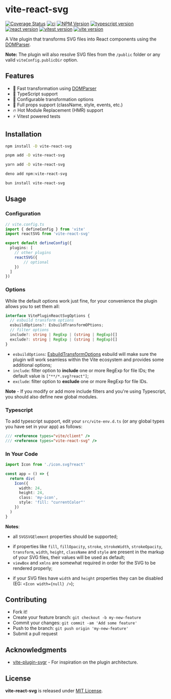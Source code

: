# vite-react-svg

[![Coverage Status](https://coveralls.io/repos/github/thednp/vite-react-svg/badge.svg)](https://coveralls.io/github/thednp/vite-react-svg)
[![ci](https://github.com/thednp/vite-react-svg/actions/workflows/ci.yml/badge.svg)](https://github.com/thednp/vite-react-svg/actions/workflows/ci.yml)
[![NPM Version](https://img.shields.io/npm/v/vite-react-svg.svg)](https://www.npmjs.com/package/vite-react-svg)
[![typescript version](https://img.shields.io/badge/typescript-5.6.2-brightgreen)](https://www.typescriptlang.org/)
[![react version](https://img.shields.io/badge/react-1.5.3-brightgreen)](https://github.com/facebook/react)
[![vitest version](https://img.shields.io/badge/vitest-3.0.6-brightgreen)](https://www.vitest.dev/)
[![vite version](https://img.shields.io/badge/vite-6.1.1-brightgreen)](https://vite.dev)


A Vite plugin that transforms SVG files into React components using the [DOMParser](https://github.com/thednp/domparser).

**Note:** The plugin will also resolve SVG files from the `/public` folder or any valid `viteConfig.publicDir` option.


## Features
* 🚀 Fast transformation using [DOMParser](https://github.com/thednp/domparser)
* 🎯 TypeScript support
* 🔧 Configurable transformation options
* 💪 Full props support (className, style, events, etc.)
* 🔥 Hot Module Replacement (HMR) support
* ⚡ Vitest powered tests


## Installation

```bash
npm install -D vite-react-svg
```

```bash
pnpm add -D vite-react-svg
```

```bash
yarn add -D vite-react-svg
```

```bash
deno add npm:vite-react-svg
```

```bash
bun install vite-react-svg
```


## Usage
### Configuration
```ts
// vite.config.ts
import { defineConfig } from 'vite'
import reactSVG from 'vite-react-svg'

export default defineConfig({
  plugins: [
    // other plugins
    reactSVG({
        // optional
    })
  ]
})
```

### Options
While the default options work just fine, for your convenience the plugin allows you to set them all:

```ts
interface VitePluginReactSvgOptions {
  // esbuild transform options
  esbuildOptions?: EsbuildTransformOPtions;
  // filter options
  include?: string | RegExp | (string | RegExp)[]
  exclude?: string | RegExp | (string | RegExp)[]
}
```

* `esbuildOptions`: [EsbuildTransformOptions](https://esbuild.github.io/api/#transform) esbuild will make sure the plugin will work seamless within the Vite ecosystem and provides some additional options;
* `include`: filter option to **include** one or more RegExp for file IDs; the default value is `["**/*.svg?react"]`;
* `exclude`: filter option to **exclude** one or more RegExp for file IDs.

**Note** - If you modify or add more include filters and you're using Typescript, you should also define new global modules.


### Typescript
To add typescript support, edit your `src/vite-env.d.ts` (or any global types you have set in your app) as follows:

```ts
/// <reference types="vite/client" />
/// <reference types="vite-react-svg" />
```


### In Your Code
```ts
import Icon from './icon.svg?react'

const app = () => {
  return div(
    Icon({ 
      width: 24,
      height: 24,
      class: 'my-icon',
      style: 'fill: "currentColor"'
    })
  )
}
```
**Notes**:
 - all `SVGSVGElement` properties should be supported;
 * if properties like `fill`, `fillOpacity`, `stroke`, `strokeWidth`, `strokeOpacity`, `transform`, `width`, `height`, `className` and `style` are present in the markup of your SVG files, their values will be used as default;
 * `viewBox` and `xmlns` are somewhat required in order for the SVG to be rendered properly;
 - if your SVG files have `width` and `height` properties they can be disabled (EG: `<Icon width={null} />`);

## Contributing
* Fork it!
* Create your feature branch: `git checkout -b my-new-feature`
* Commit your changes: `git commit -am 'Add some feature'`
* Push to the branch: `git push origin 'my-new-feature'`
* Submit a pull request


## Acknowledgments
* [vite-plugin-svgr](https://github.com/pd4d10/vite-plugin-svgr) - For inspiration on the plugin architecture.


## License
**vite-react-svg** is released under [MIT License](LICENSE).
